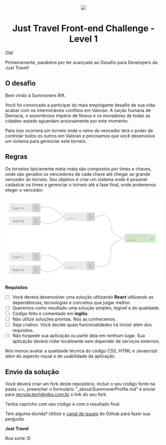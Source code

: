 <p align="center"><img src="https://www.nibo.com.br/logo-nibo.png" width="150" /></p>
<h1 align="center">Just Travel Front-end Challenge - Level 1</h1>


Olá!

Primeiramente, parabéns por ter avançado ao Desafio para Developers da Just Travel! 

O desafio
-------------------------
Bem vindo à Summoners Rift. 

Você foi convocado a participar do mais empolgante desafio de sua vida: acabar com os intermináveis conflitos em Valoran. A nação humana de Demacia, o assombroso império de Noxus e os moradores de todas as cidades-estado aguardam ansiosamente por este momento.

Para isso ocorrerá um torneio onde o reino do vencedor terá o poder de controlar todos os outros em Valoran e precisamos que você desenvolva um sistema para gerenciar este torneio.

Regras
-------------------------
Os torneios tipicamente mata-mata são compostos por times e chaves, onde são gerados os vencedores de cada chave até chegar ao grande vencedor do torneio.
Seu objetivo é criar um sistema onde é possível cadastrar os times e gerenciar o torneio até a fase final, onde poderemos eleger o vencedor.

![Formato do torneio](torneio.jpeg)

**Requisitos**
- [ ] Você deverá desenvolver uma solução utilizando **React** utilizando as dependências, tecnologias e conceitos que julgar melhor.
- [ ] Queremos como resultado uma solução simples, legível e de qualidade. 
- [ ] Código feito e comentado em **inglês**.
- [ ] Não utilize soluções prontas. Nós as conhecemos.
- [ ] Seja criativo. Você decide quais funcionalidades irá incluir além dos requisitos.
- [ ] Não hospede sua aplicação ou parte dela em nenhum lugar. Sua aplicação deverá rodar localmente sem depender de serviços externos.

Nós iremos avaliar a qualidade técnica do código CSS, HTML e Javascript além do aspecto visual e de usabilidade da aplicação.

Envio da solução
-------------------------

Você deverá criar um fork deste repositório, incluir o seu código fonte na pasta ``src``,  preencher o formulário "_about/SummonerProfile.md" e enviar para recruta.tech@nibo.com.br o link do seu fork.

Tenha capricho com seu código e com o resultado final.

Tem alguma dúvida? Utilize o [canal de issues](https://github.com/justtraveldev/FontEndChallenge/issues) do Github para fazer sua pergunta.

**Just Travel**

Boa sorte :D
